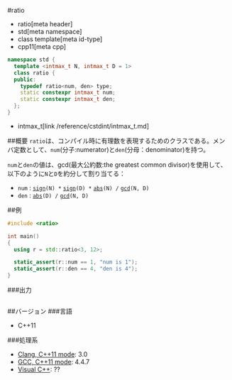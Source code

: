 #ratio
* ratio[meta header]
* std[meta namespace]
* class template[meta id-type]
* cpp11[meta cpp]

```cpp
namespace std {
  template <intmax_t N, intmax_t D = 1>
  class ratio {
  public:
    typedef ratio<num, den> type;
    static constexpr intmax_t num;
    static constexpr intmax_t den;
  };
}
```
* intmax_t[link /reference/cstdint/intmax_t.md]

##概要
`ratio`は、コンパイル時に有理数を表現するためのクラスである。メンバ定数として、`num`(分子:numerator)と`den`(分母：denominator)を持つ。

`num`と`den`の値は、gcd(最大公約数:the greatest common divisor)を使用して、以下のように`N`と`D`を約分して割り当てる：

- `num` : [`sign`](https://ja.wikipedia.org/wiki/符号関数)`(N) *` [`sign`](https://ja.wikipedia.org/wiki/符号関数)`(D) *` [`abs`](/reference/cmath/abs.md)`(N) /` [`gcd`](https://ja.wikipedia.org/wiki/最大公約数)`(N, D)`
- `den` : [`abs`](/reference/cmath/abs.md)`(D) /` [`gcd`](https://ja.wikipedia.org/wiki/最大公約数)`(N, D)`


##例
```cpp
#include <ratio>

int main()
{
  using r = std::ratio<3, 12>;

  static_assert(r::num == 1, "num is 1");
  static_assert(r::den == 4, "den is 4");
}
```

###出力
```
```

##バージョン
###言語
- C++11

###処理系
- [Clang, C++11 mode](/implementation.md#clang): 3.0
- [GCC, C++11 mode](/implementation.md#gcc): 4.4.7
- [Visual C++](/implementation.md#visual_cpp): ??


